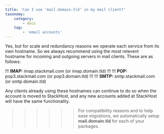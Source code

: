 ```yaml
---
title: 'Can I use ‘mail.domain.tld’ in my mail client?'
taxonomy:
    category:
        - docs
    tag:
        - 'email accounts'
---
```


Yes, but for scale and redundancy reasons we operate each service from its own hostname. So we always recommend using the most relevent hostname for incoming and outgoing servers in mail clients. These are as follows:

!!! **IMAP:** imap.stackmail.com (or imap.domain.tld)
!!!
!!! **POP:** pop3.stackmail.com (or pop3.domain.tld)
!!!
!!! **SMTP:** smtp.stackmail.com (or smtp.domain.tld)

Any clients already using these hostnames can continue to do so when the account is moved to StackHost, and any new accounts added at StackHost will have the same functionality.

>>>>>> For compatibility reasons and to help ease migrations, we automatically setup **mail.domain.tld** for each of your packages.